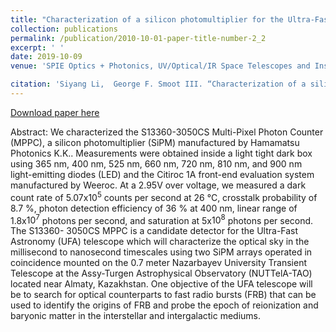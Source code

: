 ```yaml
---
title: "Characterization of a silicon photomultiplier for the Ultra-Fast Astronomy telescope"
collection: publications
permalink: /publication/2010-10-01-paper-title-number-2_2
excerpt: ' '
date: 2019-10-09
venue: 'SPIE Optics + Photonics, UV/Optical/IR Space Telescopes and Instruments, Innovative Technologies and Concepts IX, Proc. SPIE 11115'

citation: 'Siyang Li,  George F. Smoot III. “Characterization of a silicon photomultiplier for the Ultra-Fast Astronomy telescope”, in [SPIE Optics + Photonics; UV/Optical/IR Space Telescopes and Instruments: Innovative Technologies and Concepts IX], Proc. SPIE 11115, 111150A (September 9, 2019).'
---
```


[Download paper here](/files/UFA_S13360-3050CS_MPPC_Spie_Paper.pdf)

Abstract: We characterized the S13360-3050CS Multi-Pixel Photon Counter (MPPC), a silicon photomultiplier (SiPM)
manufactured by Hamamatsu Photonics K.K.. Measurements were obtained inside a light tight dark box using
365 nm, 400 nm, 525 nm, 660 nm, 720 nm, 810 nm, and 900 nm light-emitting diodes (LED) and the Citiroc
1A front-end evaluation system manufactured by Weeroc. At a 2.95V over voltage, we measured a dark count
rate of 5.07x$10^5$ counts per second at 26 °C, crosstalk probability of 8.7 %, photon detection efficiency of 36 % at
400 nm, linear range of 1.8x$10^7$ photons per second, and saturation at 5x$10^8$ photons per second. The S13360-
3050CS MPPC is a candidate detector for the Ultra-Fast Astronomy (UFA) telescope which will characterize the
optical sky in the millisecond to nanosecond timescales using two SiPM arrays operated in coincidence mounted
on the 0.7 meter Nazarbayev University Transient Telescope at the Assy-Turgen Astrophysical Observatory
(NUTTelA-TAO) located near Almaty, Kazakhstan. One objective of the UFA telescope will be to search for
optical counterparts to fast radio bursts (FRB) that can be used to identify the origins of FRB and probe the
epoch of reionization and baryonic matter in the interstellar and intergalactic mediums.
